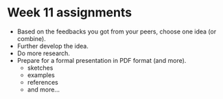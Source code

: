 # Week 11 assignments

- Based on the feedbacks you got from your peers, choose one idea (or combine).
- Further develop the idea.
- Do more research.
- Prepare for a formal presentation in PDF format (and more).
  - sketches
  - examples
  - references
  - and more...
